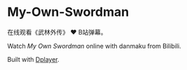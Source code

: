 # My-Own-Swordman

在线观看《武林外传》 ❤️  B站弹幕。

Watch *My Own Swordman* online with danmaku from Bilibili.

Built with [Dplayer](http://dplayer.js.org/).

